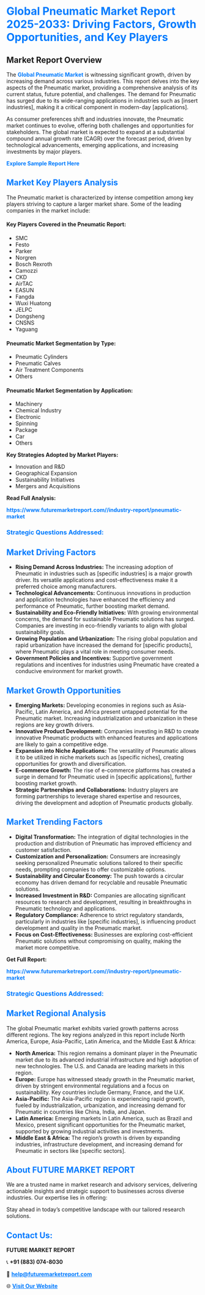 <h1 style="color: #007BFF;">Global Pneumatic Market Report 2025-2033: Driving Factors, Growth Opportunities, and Key Players</h1>

<section id="overview">
<h2>Market Report Overview</h2>
<p>The <a href="https://www.futuremarketreport.com//industry-report/pneumatic-market" style="color: #007BFF; text-decoration: none;"><strong>Global Pneumatic Market</strong></a> is witnessing significant growth, driven by increasing demand across various industries. This report delves into the key aspects of the Pneumatic market, providing a comprehensive analysis of its current status, future potential, and challenges. The demand for Pneumatic has surged due to its wide-ranging applications in industries such as [insert industries], making it a critical component in modern-day [applications].</p>
<p>As consumer preferences shift and industries innovate, the Pneumatic market continues to evolve, offering both challenges and opportunities for stakeholders. The global market is expected to expand at a substantial compound annual growth rate (CAGR) over the forecast period, driven by technological advancements, emerging applications, and increasing investments by major players.</p>
</section>

<section id="overview">
<p><a href="https://www.futuremarketreport.com//request-sample/reportId=55165" style="color: #007BFF; text-decoration: none;"><strong>Explore Sample Report Here</strong></a></p>
</section>

<section id="key-players">
<h2 style="color: #007BFF;">Market Key Players Analysis</h2>
<p>The Pneumatic market is characterized by intense competition among key players striving to capture a larger market share. Some of the leading companies in the market include:</p>
<h4>Key Players Covered in the Pneumatic Report:</h4>
<ul><li>SMC</li><li>Festo</li><li>Parker</li><li>Norgren</li><li>Bosch Rexroth</li><li>Camozzi</li><li>CKD</li><li>AirTAC</li><li>EASUN</li><li>Fangda</li><li>Wuxi Huatong</li><li>JELPC</li><li>Dongsheng</li><li>CNSNS</li><li>Yaguang</li></ul>
<h4>Pneumatic Market Segmentation by Type:</h4>
<ul><li>Pneumatic Cylinders</li><li>Pneumatic Calves</li><li>Air Treatment Components</li><li>Others</li></ul>

<h4>Pneumatic Market Segmentation by Application:</h4>
<ul><li>Machinery</li><li>Chemical Industry</li><li>Electronic</li><li>Spinning</li><li>Package</li><li>Car</li><li>Others</li></ul>
<p><strong>Key Strategies Adopted by Market Players:</strong></p>
<ul>
<li>Innovation and R&D</li>
<li>Geographical Expansion</li>
<li>Sustainability Initiatives</li>
<li>Mergers and Acquisitions</li>
</ul>
</section>

<section>
<p><strong>Read Full Analysis: </strong></p><a href="https://www.futuremarketreport.com//industry-report/pneumatic-market" style="color: #007BFF; text-decoration: none;"><strong>https://www.futuremarketreport.com//industry-report/pneumatic-market</strong></a>
<h3 style="color: #007BFF;">Strategic Questions Addressed:</h3>
</section>

<section id="driving-factors">
<h2 style="color: #007BFF;">Market Driving Factors</h2>
<ul>
<li><strong>Rising Demand Across Industries:</strong> The increasing adoption of Pneumatic in industries such as [specific industries] is a major growth driver. Its versatile applications and cost-effectiveness make it a preferred choice among manufacturers.</li>
<li><strong>Technological Advancements:</strong> Continuous innovations in production and application technologies have enhanced the efficiency and performance of Pneumatic, further boosting market demand.</li>
<li><strong>Sustainability and Eco-Friendly Initiatives:</strong> With growing environmental concerns, the demand for sustainable Pneumatic solutions has surged. Companies are investing in eco-friendly variants to align with global sustainability goals.</li>
<li><strong>Growing Population and Urbanization:</strong> The rising global population and rapid urbanization have increased the demand for [specific products], where Pneumatic plays a vital role in meeting consumer needs.</li>
<li><strong>Government Policies and Incentives:</strong> Supportive government regulations and incentives for industries using Pneumatic have created a conducive environment for market growth.</li>
</ul>
</section>

<section id="growth-opportunities">
<h2 style="color: #007BFF;">Market Growth Opportunities</h2>
<ul>
<li><strong>Emerging Markets:</strong> Developing economies in regions such as Asia-Pacific, Latin America, and Africa present untapped potential for the Pneumatic market. Increasing industrialization and urbanization in these regions are key growth drivers.</li>
<li><strong>Innovative Product Development:</strong> Companies investing in R&D to create innovative Pneumatic products with enhanced features and applications are likely to gain a competitive edge.</li>
<li><strong>Expansion into Niche Applications:</strong> The versatility of Pneumatic allows it to be utilized in niche markets such as [specific niches], creating opportunities for growth and diversification.</li>
<li><strong>E-commerce Growth:</strong> The rise of e-commerce platforms has created a surge in demand for Pneumatic used in [specific applications], further boosting market growth.</li>
<li><strong>Strategic Partnerships and Collaborations:</strong> Industry players are forming partnerships to leverage shared expertise and resources, driving the development and adoption of Pneumatic products globally.</li>
</ul>
</section>

<section id="trending-factors">
<h2 style="color: #007BFF;">Market Trending Factors</h2>
<ul>
<li><strong>Digital Transformation:</strong> The integration of digital technologies in the production and distribution of Pneumatic has improved efficiency and customer satisfaction.</li>
<li><strong>Customization and Personalization:</strong> Consumers are increasingly seeking personalized Pneumatic solutions tailored to their specific needs, prompting companies to offer customizable options.</li>
<li><strong>Sustainability and Circular Economy:</strong> The push towards a circular economy has driven demand for recyclable and reusable Pneumatic solutions.</li>
<li><strong>Increased Investment in R&D:</strong> Companies are allocating significant resources to research and development, resulting in breakthroughs in Pneumatic technology and applications.</li>
<li><strong>Regulatory Compliance:</strong> Adherence to strict regulatory standards, particularly in industries like [specific industries], is influencing product development and quality in the Pneumatic market.</li>
<li><strong>Focus on Cost-Effectiveness:</strong> Businesses are exploring cost-efficient Pneumatic solutions without compromising on quality, making the market more competitive.</li>
</ul>
</section>

<section>
<p><strong>Get Full Report: </strong></p><a href="https://www.futuremarketreport.com//industry-report/pneumatic-market" style="color: #007BFF; text-decoration: none;"><strong>https://www.futuremarketreport.com//industry-report/pneumatic-market</strong></a>
<h3 style="color: #007BFF;">Strategic Questions Addressed:</h3>
</section>


<section id="regional-analysis">
<h2 style="color: #007BFF;">Market Regional Analysis</h2>
<p>The global Pneumatic market exhibits varied growth patterns across different regions. The key regions analyzed in this report include North America, Europe, Asia-Pacific, Latin America, and the Middle East & Africa:</p>
<ul>
<li><strong>North America:</strong> This region remains a dominant player in the Pneumatic market due to its advanced industrial infrastructure and high adoption of new technologies. The U.S. and Canada are leading markets in this region.</li>
<li><strong>Europe:</strong> Europe has witnessed steady growth in the Pneumatic market, driven by stringent environmental regulations and a focus on sustainability. Key countries include Germany, France, and the U.K.</li>
<li><strong>Asia-Pacific:</strong> The Asia-Pacific region is experiencing rapid growth, fueled by industrialization, urbanization, and increasing demand for Pneumatic in countries like China, India, and Japan.</li>
<li><strong>Latin America:</strong> Emerging markets in Latin America, such as Brazil and Mexico, present significant opportunities for the Pneumatic market, supported by growing industrial activities and investments.</li>
<li><strong>Middle East & Africa:</strong> The region’s growth is driven by expanding industries, infrastructure development, and increasing demand for Pneumatic in sectors like [specific sectors].</li>
</ul>
</section>

<footer>
<h2 style="color: #007BFF;">About FUTURE MARKET REPORT</h2>
<p>We are a trusted name in market research and advisory services, delivering actionable insights and strategic support to businesses across diverse industries. Our expertise lies in offering:</p>

<p>Stay ahead in today’s competitive landscape with our tailored research solutions.</p>

<h2 style="color: #007BFF;">Contact Us:</h2>
<p><strong>FUTURE MARKET REPORT</strong></p>
<p>📞 <strong>+91 (883) 074-8030</strong></p>
<p>📧 <strong><a href="mailto:help@futuremarketreport.com" style="color: #007BFF;">help@futuremarketreport.com</a></strong></p>
<p>🌐 <strong><a href="https://www.futuremarketreport.com/" style="color: #007BFF;">Visit Our Website</a></strong></p>
</footer>